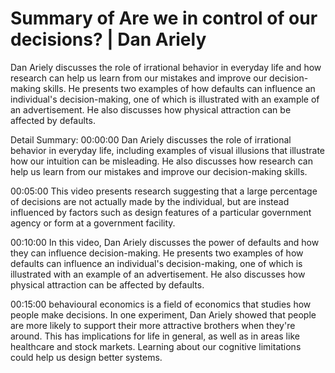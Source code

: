 # Summary of Are we in control of our decisions? | Dan Ariely

Dan Ariely discusses the role of irrational behavior in everyday life and how research can help us learn from our mistakes and improve our decision-making skills. He presents two examples of how defaults can influence an individual's decision-making, one of which is illustrated with an example of an advertisement. He also discusses how physical attraction can be affected by defaults.

Detail Summary: 
00:00:00
Dan Ariely discusses the role of irrational behavior in everyday life, including examples of visual illusions that illustrate how our intuition can be misleading. He also discusses how research can help us learn from our mistakes and improve our decision-making skills.

00:05:00
This video presents research suggesting that a large percentage of decisions are not actually made by the individual, but are instead influenced by factors such as design features of a particular government agency or form at a government facility.

00:10:00
In this video, Dan Ariely discusses the power of defaults and how they can influence decision-making. He presents two examples of how defaults can influence an individual's decision-making, one of which is illustrated with an example of an advertisement. He also discusses how physical attraction can be affected by defaults.

00:15:00
behavioural economics is a field of economics that studies how people make decisions. In one experiment, Dan Ariely showed that people are more likely to support their more attractive brothers when they're around. This has implications for life in general, as well as in areas like healthcare and stock markets. Learning about our cognitive limitations could help us design better systems.

